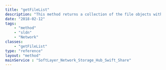 ```yaml
---
title: "getFileList"
description: "This method returns a collection of the file objects within a container and the given path. "
date: "2018-02-12"
tags:
    - "method"
    - "sldn"
    - "Network"
classes:
    - "getFileList"
type: "reference"
layout: "method"
mainService : "SoftLayer_Network_Storage_Hub_Swift_Share"
---
```

